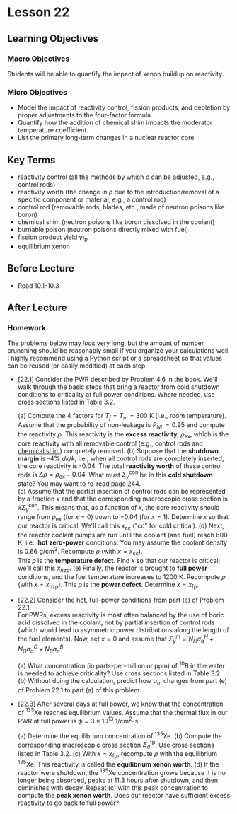 # Lesson 22

## Learning Objectives

### Macro Objectives


Students will be able to quantify the impact of xenon buildup on reactivity.


### Micro Objectives

 - Model the impact of reactivity control, fission products, and depletion 
   by proper adjustments to the four-factor formula.
 - Quantify how the addition of chemical shim impacts the moderator temperature coefficient.
 - List the primary long-term changes in a nuclear reactor core

## Key Terms

 - reactivity control (all the methods by which $\rho$ can be adjusted, e.g., control rods)
 - reactivity worth (the change in $\rho$ due to the introduction/removal of a specific component or material, e.g., a control rod)
 - control rod (removable rods, blades, etc., made of neutron poisons like boron)
 - chemical shim (neutron poisons like boron dissolved in the coolant)
 - burnable poison (neutron poisons directly mixed with fuel)
 - fission product yield $\gamma_{\text{fp}}$
 - equilibrium xenon

## Before Lecture

  - Read 10.1-10.3


## After Lecture

### Homework

 The problems below may *look* very long, but the amount of number 
 crunching should be reasonably small if you organize your calculations
 well.  I highly recommend using a Python script or a spreadsheet so 
 that values can be reused (or easily modified) at each step.

 - [22.1] Consider the PWR described by Problem 4.6 in the book.  We'll walk through 
   the basic steps that bring a reactor from cold shutdown conditions to 
   criticality at full power conditions.  Where needed, use cross sections 
   listed in Table 3.2.

    (a) Compute the 4 factors for $T_f = T_m = 300$ K (i.e., room temperature).
        Assume that the probability of non-leakage is $P_{NL} = 0.95$ and compute 
        the reactivity $\rho$.  This reactivity is the **excess reactivity**, $\rho_{\text{ex}}$, which is
        the core reactivity with all removable control (e.g., control rods and 
        [chemical shim](https://www.nuclear-power.com/glossary/boron-10/boric-acid-chemical-shim/)) completely 
        removed.
    (b) Suppose that the **shutdown margin** is -4% $dk/k$, i.e., when all control rods are 
        completely inserted, the core reactivity is -0.04.  The total **reactivity worth** of these 
        control rods is $\Delta \rho = \rho_{\text{ex}} - 0.04$. What must $\Sigma_{\gamma}^{\text{con}}$ be 
        in this **cold shutdown** state?  You may want to re-read page 244.  
    (c) Assume that the partial insertion of control rods can be represented by 
        a fraction $x$ and that the corresponding macroscopic cross section 
        is $x\Sigma_{\gamma}^{\text{con}}$.  This means that, as a function of $x$, the 
        core reactivity should range from $\rho_{\text{ex}}$ (for $x=0$) down to 
        $-0.04$ (for $x=1$). Determine $x$ so that our reactor is critical.
        We'll call this $x_{\text{cc}}$ ("cc" for cold critical).
    (d) Next, the reactor coolant pumps are run until the coolant (and fuel) reach 
        600 K, i.e., **hot zero-power** conditions. You may assume the coolant 
        density is 0.66 g/cm$^3$.
        Recompute $\rho$ (with $x = x_{\text{cc}}$).  
        This $\rho$ is the **temperature defect**.
        Find $x$ so that our reactor is critical; we'll call this $x_{hzp}$.
    (e) Finally, the reactor is brought to **full power** conditions, and the fuel temperature 
        increases to 1200 K.  Recompute  $\rho$ (with $x = x_{\text{hzp}}$).
        This $\rho$ is the **power defect**.  Determine $x = x_{\text{fp}}$.

 - [22.2] Consider the hot, full-power conditions from part (e) of Problem 22.1.  
   For PWRs, excess reactivity is most often balanced by the use of boric acid dissolved in 
   the coolant, not by partial insertion of control rods (which would lead to asymmetric
   power distributions along the length of the fuel elements).  Now, set $x = 0$ and assume
   that $\Sigma_{\gamma}^m = N_H \sigma^H_{a} + N_O \sigma^O_{a} + N_B \sigma^B_{a}$.
   
    (a) What concentration (in parts-per-million or ppm) of ${}^{10}$B in the water is 
        needed to achieve criticality? Use cross sections listed in Table 3.2.
    (b) Without doing the calculation, predict how $\alpha_m$ changes from part (e) of Problem 22.1
        to part (a) of this problem.

 - [22.3] After several days at full power, we know that the concentration of 
   ${}^{135}$Xe reaches equilibrium values.  Assume that the thermal flux
   in our PWR at full power is $\phi = 3 \times 10^{13}$ 1/cm$^2$-s.

    (a) Determine the equilibrium concentration of ${}^{135}$Xe.
    (b) Compute the corresponding macroscopic cross section $\Sigma_{a}^{\text{fp}}$.
        Use cross sections listed in Table 3.2.
    (c) With $x = x_{\text{fp}}$, recompute $\rho$ with the equilibrium ${}^{135}$Xe.
        This reactivity is called the **equilibrium xenon worth**.
    (d) If the reactor were shutdown, the ${}^{135}$Xe concentration grows because it 
        is no longer being absorbed, peaks at 11.3 hours after shutdown, and 
        then diminishes with decay.  Repeat (c) with this peak concentration to 
        compute the **peak xenon worth**.
        Does our reactor have sufficient excess reactivity to go back to 
        full power?


 